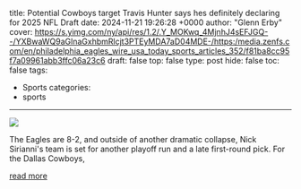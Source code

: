 title: Potential Cowboys target Travis Hunter says hes definitely declaring for 2025 NFL Draft
date: 2024-11-21 19:26:28 +0000
author: "Glenn Erby"
cover: https://s.yimg.com/ny/api/res/1.2/.Y_MOKwq_4MjnhJ4sEFJGQ--/YXBwaWQ9aGlnaGxhbmRlcjt3PTEyMDA7aD04MDE-/https:/media.zenfs.com/en/philadelphia_eagles_wire_usa_today_sports_articles_352/f81ba8cc95f7a09961abb3ffc06a23c6
draft: false
top: false
type: post
hide: false
toc: false
tags:
  - Sports
categories:
  - sports
---

![](https://s.yimg.com/ny/api/res/1.2/.Y_MOKwq_4MjnhJ4sEFJGQ--/YXBwaWQ9aGlnaGxhbmRlcjt3PTEyMDA7aD04MDE-/https:/media.zenfs.com/en/philadelphia_eagles_wire_usa_today_sports_articles_352/f81ba8cc95f7a09961abb3ffc06a23c6)

The Eagles are 8-2, and outside of another dramatic collapse, Nick Sirianni's team is set for another playoff run and a late first-round pick. For the Dallas Cowboys,

[read more](https://theeagleswire.usatoday.com/2024/11/21/travis-hunter-2025-nfl-draft-dallas-cowboys-nfc-east-eagles-news/)
